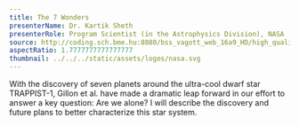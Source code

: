 ```yaml
---
title: The 7 Wonders
presenterName: Dr. Kartik Sheth
presenterRole: Program Scientist (in the Astrophysics Division), NASA
source: http://coding.sch.bme.hu:8080/bss_vagott_web_16a9_HD/high_quality/simonyikonf2017_IB028_blokk3_kartik_hq_HD.mp4
aspectRatio: 1.7777777777777777
thumbnail: ../../../static/assets/logos/nasa.svg
---
```


With the discovery of seven planets around the ultra-cool dwarf star TRAPPIST-1,
Gillon et al. have made a dramatic leap forward in our effort to answer a key
question: Are we alone? I will describe the discovery and future plans to better
characterize this star system.
